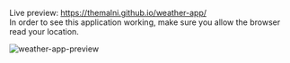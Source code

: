 Live preview: https://themalni.github.io/weather-app/ <br>
In order to see this application working, make sure you allow the browser read your location. <br>

![weather-app-preview](https://cloud.githubusercontent.com/assets/12295765/19875383/acc111ea-9fcc-11e6-8da8-98834c89f722.png)



